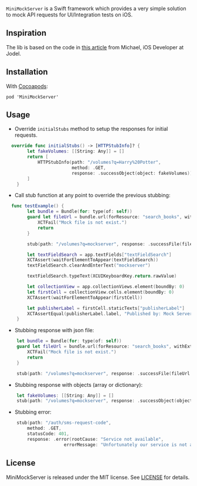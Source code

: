 `MiniMockServer` is a Swift framework which provides a very simple solution to mock API requests for UI/Integration tests on iOS.

## Inspiration

The lib is based on the code in [this article](https://jodel.com/engineering/dynamic-http-mocking/) from Michael, iOS Developer at Jodel.

## Installation

With [Cocoapods](https://cocoapods.org/):

    pod 'MiniMockServer'

## Usage

- Override `initialStubs` method to setup the responses for initial requests.

```swift
  override func initialStubs() -> [HTTPStubInfo]? {
        let fakeVolumes: [[String: Any]] = []
        return [
            HTTPStubInfo(path: "/volumes?q=Harry%20Potter",
                         method: .GET,
                         response: .successObject(object: fakeVolumes))
        ]
    }
```

- Call stub function at any point to override the previous stubbing:

```swift
  func testExample() {
        let bundle = Bundle(for: type(of: self))
        guard let fileUrl = bundle.url(forResource: "search_books", withExtension: "json") else {
            XCTFail("Mock file is not exist.")
            return
        }

        stub(path: "/volumes?q=mockserver", response: .successFile(fileUrl: fileUrl))

        let textFieldSearch = app.textFields["textFieldSearch"]
        XCTAssert(waitForElementToAppear(textFieldSearch))
        textFieldSearch.clearAndEnterText("mockserver")

        textFieldSearch.typeText(XCUIKeyboardKey.return.rawValue)

        let collectionView = app.collectionViews.element(boundBy: 0)
        let firstCell = collectionView.cells.element(boundBy: 0)
        XCTAssert(waitForElementToAppear(firstCell))

        let publisherLabel = firstCell.staticTexts["publisherLabel"]
        XCTAssertEqual(publisherLabel.label, "Published by: Mock Server")
    }
```

- Stubbing response with json file:

```swift
    let bundle = Bundle(for: type(of: self))
    guard let fileUrl = bundle.url(forResource: "search_books", withExtension: "json") else {
        XCTFail("Mock file is not exist.")
        return
    }

    stub(path: "/volumes?q=mockserver", response: .successFile(fileUrl: fileUrl))
```

- Stubbing response with objects (array or dictionary):

```swift
    let fakeVolumes: [[String: Any]] = []
    stub(path: "/volumes?q=mockserver", response: .successObject(object: fakeVolumes))
```

- Stubbing error:

```swift
    stub(path: "/auth/sms-request-code",
        method: .GET,
        statusCode: 401,
        response: .error(rootCause: "Service not available",
                      errorMessage: "Unfortunately our service is not available at the moment. Please try again later."))
```

## License
MiniMockServer is released under the MIT license. See [LICENSE](https://github.com/ngoclt/MiniMockServer/blob/master/README.md) for details.
